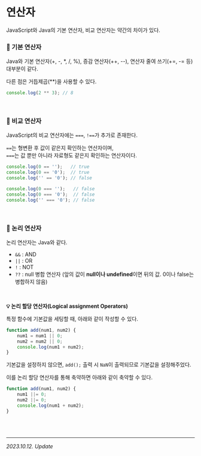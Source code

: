 # 연산자

JavaScript와 Java의 기본 연산자, 비교 연산자는 약간의 차이가 있다.

### 🔸 기본 연산자

Java와 기본 연산자(+, -, *, /, %), 증감 연산자(++, --), 연산자 줄여 쓰기(+=, -= 등) 대부분이 같다.

다른 점은 거듭제곱(**)을 사용할 수 있다.

```js
console.log(2 ** 3); // 8
```

<br>

### 🔸 비교 연산자

JavaScript의 비교 연산자에는 `===`, `!==`가 추가로 존재한다.

`==`는 형변환 후 값이 같은지 확인하는 연산자이며,   
`===`는 값 뿐만 아니라 자료형도 같은지 확인하는 연산자이다.

```js
console.log(0 == '');   // true
console.log(0 == '0');  // true
console.log('' == '0'); // false

console.log(0 === '');   // false
console.log(0 === '0');  // false
console.log('' === '0'); // false
```

<br>

### 🔸 논리 연산자

논리 연산자는 Java와 같다.

- `&&` : AND  
- `||` : OR  
- `!` : NOT
- `??` : null 병합 연산자 (앞의 값이 **null이나 undefined**이면 뒤의 값. 0이나 false는 병합하지 않음)

<br>

**💡 논리 할당 연산자(Logical assignment Operators)**

특정 함수에 기본값을 세팅할 때, 아래와 같이 작성할 수 있다.

```js
function add(num1, num2) {
    num1 = num1 || 0;
    num2 = num2 || 0;
    console.log(num1 + num2);
}
```

기본값을 설정하지 않으면, `add();` 출력 시 `NaN`이 출력되므로 기본값을 설정해주었다.

이를 논리 할당 연산자를 통해 축약하면 아래와 같이 축약할 수 있다.

```js
function add(num1, num2) {
    num1 ||= 0;
    num2 ||= 0;
    console.log(num1 + num2);
}
```

<br><br>

---

_2023.10.12. Update_